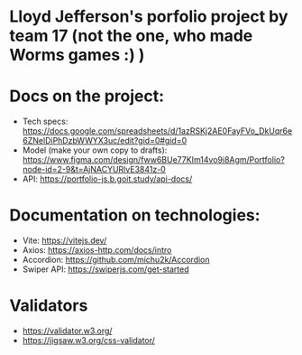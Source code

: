 # Lloyd Jefferson's porfolio project by team 17 (not the one, who made Worms games :) )

# Docs on the project:

- Tech specs:
  https://docs.google.com/spreadsheets/d/1azRSKj2AE0FayFVo_DkUqr6e6ZNelDiPhDzbWWYX3uc/edit?gid=0#gid=0
- Model (make your own copy to drafts):
  https://www.figma.com/design/fww6BUe77KIm14vo9i8Agm/Portfolio?node-id=2-9&t=AjNACYURlvE3841z-0
- API: https://portfolio-js.b.goit.study/api-docs/

# Documentation on technologies:

- Vite: https://vitejs.dev/
- Axios: https://axios-http.com/docs/intro
- Accordion: https://github.com/michu2k/Accordion
- Swiper API: https://swiperjs.com/get-started

# Validators

- https://validator.w3.org/
- https://jigsaw.w3.org/css-validator/
